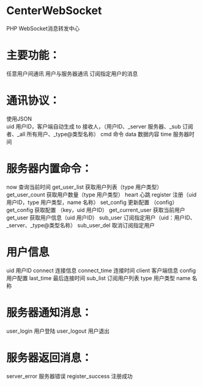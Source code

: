 # CenterWebSocket
PHP WebSocket消息转发中心

# 主要功能：
任意用户间通讯
用户与服务器通讯
订阅指定用户的消息

# 通讯协议：	
使用JSON	
uid	用户ID，客户端自动生成
to	 接收人，（用户ID、_server 服务器、_sub 订阅者、_all 所有用户、_type@类型名称）
cmd 	命令
data 	数据内容
time 	服务器时间

# 服务器内置命令：	
now 	查询当前时间
get_user_list 	获取用户列表（type 用户类型）
get_user_count 	获取用户数量（type 用户类型）
heart 	心跳
register 	注册（uid 用户ID，type 用户类型，name 名称）
set_config 	更新配置 （config）
get_config 	获取配置 （key，uid 用户ID）
get_current_user 	获取当前用户
get_user 	获取用户信息（uid 用户ID）
sub_user	订阅指定用户（uid：用户ID、_server、_type@类型名称）
sub_user_del	取消订阅指定用户

# 用户信息	
uid	用户ID
connect	连接信息
connect_time	连接时间
client	客户端信息
config	用户配置
last_time	最后连接时间
sub_list	订阅用户列表
type	用户类型
name	名称

# 服务器通知消息：	
user_login	用户登陆
user_logout	用户退出
	
# 服务器返回消息：	
server_error	服务器错误
register_success	注册成功

